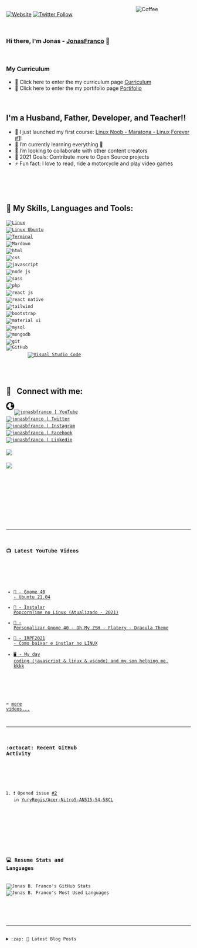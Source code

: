 <img src="https://i.ibb.co/vJQ7p5c/tea-S.png" min-width="150px" max-width="150px" width="150px" align="right" alt="Coffee">

[![Website](https://img.shields.io/website?label=jonasbfranco.github.io&style=for-the-badge&url=https%3A%2F%2Fjonasbfranco.github.io)](https://jonasbfranco.github.io/)
[![Twitter Follow](https://img.shields.io/twitter/follow/jonasbfranco?color=1DA1F2&logo=Twitter&style=for-the-badge)](https://twitter.com/intent/follow?original_referer=https%3A%2F%2Fgithub.com%2Fjonasbfranco&screen_name=jonasbfranco)


<br />


### Hi there, I'm Jonas - [JonasFranco][website] 👋


<br />



### My Curriculum
- 📃 Click here to enter the my curriculum page [Curriculum][curriculum]
- 📃 Click here to enter the my portifolio page [Portifolio][portifolio]


<br />


## I'm a Husband, Father, Developer, and Teacher!!

- 🔭 I just launched my first course: [Linux Noob - Maratona - Linux Forever #1][course]!
- 🌱 I’m currently learning everything 🤣
- 👯 I’m looking to collaborate with other content creators
- 🥅 2021 Goals: Contribute more to Open Source projects
- ⚡ Fun fact: I love to read, ride a motorcycle and play video games


<br />
<br />
<br />


## 🚀 My Skills, Languages and Tools:
 <code>[<img height="30" src="https://img.shields.io/badge/Linux-FCC624?style=for-the-badge&logo=linux&logoColor=black" alt="Linux" />][linuxplaylist]
 [<img height="30" src="https://img.shields.io/badge/Ubuntu-E95420?style=for-the-badge&logo=ubuntu&logoColor=white" alt="Linux Ubuntu" />][ubuntuplaylist]
 [<img height="30" src="https://img.shields.io/badge/Shell_Script-121011?style=for-the-badge&logo=gnu-bash&logoColor=white" alt="Terminal"/>][bashplaylist]
 <img height="30" src="https://img.shields.io/badge/Markdown-000000?style=for-the-badge&logo=markdown&logoColor=white" alt="Mardown"/>
 <img height="30" src="https://img.shields.io/badge/HTML5-E34F26?style=for-the-badge&logo=html5&logoColor=white" alt="html"/>
 <img height="30" src="https://img.shields.io/badge/CSS3-1572B6?style=for-the-badge&logo=css3&logoColor=white" alt="css"/>
 <img height="30" src="https://img.shields.io/badge/JavaScript-F7DF1E?style=for-the-badge&logo=javascript&logoColor=black" alt="javascript"/>
 <img height="30" src="https://img.shields.io/badge/Node.js-43853D?style=for-the-badge&logo=node.js&logoColor=white" alt="node js"/>
 <img height="30" src="https://img.shields.io/badge/Sass-CC6699?style=for-the-badge&logo=sass&logoColor=white" alt="sass"/>
 <img height="30" src="https://img.shields.io/badge/PHP-777BB4?style=for-the-badge&logo=php&logoColor=white" alt="php"/>
 <img height="30" src="https://img.shields.io/badge/React-20232A?style=for-the-badge&logo=react&logoColor=61DAFB" alt="react js"/>
 <img height="30" src="https://img.shields.io/badge/React_Native-20232A?style=for-the-badge&logo=react&logoColor=61DAFB" alt="react native"/>
 <img height="30" src="https://img.shields.io/badge/Tailwind_CSS-38B2AC?style=for-the-badge&logo=tailwind-css&logoColor=white" alt="tailwind"/>
 <img height="30" src="https://img.shields.io/badge/Bootstrap-563D7C?style=for-the-badge&logo=bootstrap&logoColor=white" alt="bootstrap"/>
 <img height="30" src="https://img.shields.io/badge/Material--UI-0081CB?style=for-the-badge&logo=material-ui&logoColor=white" alt="material ui"/>
 <img height="30" src="https://img.shields.io/badge/MySQL-00000F?style=for-the-badge&logo=mysql&logoColor=white" alt="mysql"/>
 <img height="30" src="https://img.shields.io/badge/MongoDB-4EA94B?style=for-the-badge&logo=mongodb&logoColor=white" alt="mongodb"/>
 <img height="30" src="https://img.shields.io/badge/Git-F05032?style=for-the-badge&logo=git&logoColor=white" alt="git"/>
 [<img height="30" align="left" alt="GitHub" src="https://img.shields.io/badge/GitHub-100000?style=for-the-badge&logo=github&logoColor=white" />][webdevplaylist]
 [<img height="30" src="https://img.shields.io/badge/Visual_Studio_Code-0078D4?style=for-the-badge&logo=visual%20studio%20code&logoColor=white" alt="Visual Studio Code" />][webdevplaylist]</code>


<br />
<br />



## :email: &nbsp; Connect with me:

<code>[<img align="left" alt="jonasbfranco | Site Pessoal" width="22px" src="https://raw.githubusercontent.com/iconic/open-iconic/master/svg/globe.svg" />][website]
[<img height="30" src="https://img.shields.io/badge/YouTube-FF0000?style=for-the-badge&logo=youtube&logoColor=white" alt="jonasbfranco | YouTube" />][youtube]
[<img height="30" src="https://img.shields.io/badge/Twitter-1DA1F2?style=for-the-badge&logo=twitter&logoColor=white" alt="jonasbfranco | Twitter" />][twitter]
[<img height="30" src="https://img.shields.io/badge/Instagram-E4405F?style=for-the-badge&logo=instagram&logoColor=white" alt="jonasbfranco | Instagram" />][instagram]
[<img height="30" src="https://img.shields.io/badge/Facebook-1877F2?style=for-the-badge&logo=facebook&logoColor=white" alt="jonasbfranco | Facebook" />][facebook]
[<img height="30" src="https://img.shields.io/badge/LinkedIn-0077B5?style=for-the-badge&logo=linkedin&logoColor=white" alt="jonasbfranco | Linkedin" />][linkedin]
<a href="mailto:jonasbfranco@gmail.com" alt="Gmail">
<img height="30" src="https://img.shields.io/badge/Gmail-D14836?style=for-the-badge&logo=gmail&logoColor=white" /></a>
<a href="https://api.whatsapp.com/send?1=pt_BR&phone=5517996197573" alt="WhatsApp">
<img height="30" src="https://img.shields.io/badge/WhatsApp-25D366?style=for-the-badge&logo=whatsapp&logoColor=white" /></a>
  


<br />
<br />
<br />



---


### 📺 Latest YouTube Videos

<!-- YOUTUBE:START -->
- [🐧 - Gnome 40 - Ubuntu 21.04](https://www.youtube.com/watch?v=uC7IPMe0-dc)
- [🐧 - Instalar PopcornTime no Linux (Atualizado - 2021)](https://www.youtube.com/watch?v=AbuzvSjZAdo)
- [🐧 - Personalizar Gnome 40 - Oh My ZSH - Flatery - Dracula Theme](https://www.youtube.com/watch?v=e31HrTToqMI)
- [🐧 - IRPF2021 - Como baixar e instlar no LINUX](https://www.youtube.com/watch?v=0XlrbTeJZRg)
- [🖥 - My day coding (javascript & linux & vscode) and my son helping me, kkkk](https://www.youtube.com/watch?v=eQsM3fBaiV4)
<!-- YOUTUBE:END -->

➡️ [more videos...](https://www.youtube.com/c/NoobLinux)


---



### 󠁧󠁢󠁳󠁣󠁴󠁿:octocat: Recent GitHub Activity
  
<!--START_SECTION:activity-->
1. ❗️ Opened issue [#2](https://github.com/YuryRegis/Acer-Nitro5-AN515-54-58CL/issues/2) in [YuryRegis/Acer-Nitro5-AN515-54-58CL](https://github.com/YuryRegis/Acer-Nitro5-AN515-54-58CL)
<!--END_SECTION:activity-->

<br>




### 💻 Resume Stats and Languages

<img align="center" alt="Jonas B. Franco's GitHub Stats" src="https://github-readme-stats.vercel.app/api?username=jonasbfranco&show_icons=true&hide_border=true" />
<img align="center" alt="Jonas B. Franco's Most Used Languages" src="https://github-readme-stats.vercel.app/api/top-langs/?username=jonasbfranco&layout=compact&theme=gotham" />


<br>


---



<details>
  <summary>:zap: 📕 Latest Blog Posts</summary>

<!-- BLOG-POST-LIST:START -->
- [How to prevent GitHub from suspending your cronjob based triggers](https://dev.to/gautamkrishnar/how-to-prevent-github-from-suspending-your-cronjob-based-triggers-knf)
- [How I built one of the top 20 most used Github Actions](https://www.gautamkrishnar.com/how-i-built-one-of-the-top-20-most-used-github-actions/)
- [Show your latest dev.to posts automatically on your GitHub profile readme](https://dev.to/gautamkrishnar/show-your-latest-dev-to-posts-automatically-in-your-github-profile-readme-3nk8)
- [God Mode in browsers: document.designMode = "on"](https://dev.to/gautamkrishnar/god-mode-in-browsers-document-designmode-on-2pmo)
- [Skipping the Chrome "Your connection is not private" warning](https://dev.to/gautamkrishnar/quickbits-1-skipping-the-chrome-your-connection-is-not-private-warning-4kp1)
<!-- BLOG-POST-LIST:END -->

➡️ [more blog posts...](https://codestackr.com)

</details>




[curriculum]: https://github.com/jonasbfranco/curriculum/blob/master/README.md
[portifolio]: https://portifolio-jonas.netlify.app/
[website]: https://jonasbfranco.github.io/
[course]: https://www.youtube.com/playlist?list=PLYJaYEw1ILzRrP8zHSAER-kIS_nJGhEfu
[twitter]: https://twitter.com/jonasbfranco
[youtube]: https://www.youtube.com/c/NoobLinux
[instagram]: https://instagram.com/jonasbfranco
[facebook]: https://facebook.com/jonasbfranco
[linkedin]: https://www.linkedin.com/in/jonasbfranco
[webdevplaylist]: https://www.youtube.com/playlist?list=PLkwxH9e_vrAJ0WbEsFA9W3I1W-g_BTsbt
[jsplaylist]: https://www.youtube.com/playlist?list=PLkwxH9e_vrALRJKu7wfXby3MKeflhTu6B
[cssplaylist]: https://www.youtube.com/playlist?list=PLkwxH9e_vrALSdvZuEh6gqQdmDoDIoqz4
[reactplaylist]: https://www.youtube.com/playlist?list=PLkwxH9e_vrAK4TdffpxKY3QGyHCpxFcQ0
[linuxplaylist]: https://www.youtube.com/playlist?list=PLYJaYEw1ILzRJhbsV7OYOCNJd2uPD2WbB
[ubuntuplaylist]:https://www.youtube.com/playlist?list=PLYJaYEw1ILzRrP8zHSAER-kIS_nJGhEfu
[bashplaylist]:https://www.youtube.com/playlist?list=PLYJaYEw1ILzQhWaTWIJoIs5I0iYo6HaAR
